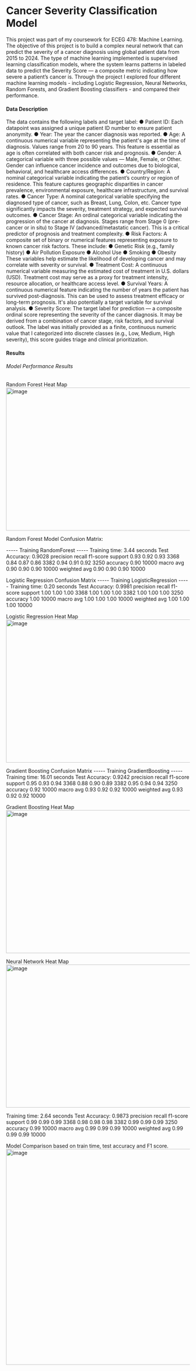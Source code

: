 # Cancer Severity Classification Model

This project was part of my coursework for ECEG 478: Machine Learning. The objective of this project is to build a complex neural network that can predict the severity of a cancer diagnosis using global patient data from 2015 to 2024. The type of machine learning implemented is supervised learning classification models, where the system learns patterns in labeled data to predict the Severity Score — a composite metric indicating how severe a patient’s cancer is. Through the project I explored four different machine learning models - including Logistic Regression, Neural Networks, Random Forests, and Gradient Boosting classifiers - and compared their performance.

#### Data Description
The data contains the following labels and target label:
● Patient ID: Each datapoint was assigned a unique patient ID number to ensure patient anonymity.
● Year: The year the cancer diagnosis was reported.
● Age: A continuous numerical variable representing the patient's age at the time of diagnosis. Values range from 20 to 90 years. This feature is essential as age is often correlated with both cancer risk and prognosis.
● Gender: A categorical variable with three possible values — Male, Female, or Other. Gender can influence cancer incidence and outcomes due to biological, behavioral, and healthcare access differences.
● Country/Region: A nominal categorical variable indicating the patient’s country or region of residence. This feature captures geographic disparities in cancer prevalence, environmental exposure, healthcare infrastructure, and survival rates.
● Cancer Type: A nominal categorical variable specifying the diagnosed type of cancer, such as Breast, Lung, Colon, etc. Cancer type significantly impacts the severity, treatment strategy, and expected survival outcomes.
● Cancer Stage: An ordinal categorical variable indicating the progression of the cancer at diagnosis. Stages range from Stage 0 (pre-cancer or in situ) to Stage IV (advanced/metastatic cancer). This is a critical predictor of prognosis and treatment complexity.
● Risk Factors: A composite set of binary or numerical features representing exposure to known cancer risk factors. These include:
● Genetic Risk (e.g., family history)
● Air Pollution Exposure
● Alcohol Use
● Smoking
● Obesity
These variables help estimate the likelihood of developing cancer and may correlate with severity or survival.
● Treatment Cost: A continuous numerical variable measuring the estimated cost of treatment in U.S. dollars (USD). Treatment cost may serve as a proxy for treatment intensity, resource allocation, or healthcare access level.
● Survival Years: A continuous numerical feature indicating the number of years the patient has survived post-diagnosis. This can be used to assess treatment efficacy or long-term prognosis. It's also potentially a target variable for survival analysis.
● Severity Score: The target label for prediction — a composite ordinal score representing the severity of the cancer diagnosis. It may be derived from a combination of cancer stage, risk factors, and survival outlook. The label was initially provided as a finite, continuous numeric value that I categorized into discrete classes (e.g., Low, Medium, High severity), this score guides triage and clinical prioritization.


#### Results 

###### Model Performance Results 

Random Forest Heat Map 
<img width="519" height="391" alt="image" src="https://github.com/user-attachments/assets/16a68868-d138-4aa1-8b9d-17a56a1949d6" />

Random Forest Model Confusion Matrix: 

----- Training RandomForest ----- 
Training time: 3.44 seconds 
Test Accuracy: 0.9028 
            precision recall f1-score support
            0.93       0.92       0.93   3368 
            0.84       0.87       0.86   3382 
            0.94       0.91       0.92   3250
accuracy                          0.90   10000
macro avg   0.90       0.90       0.90   10000 
weighted avg 0.90       0.90       0.90   10000

Logistic Regression Confusion Matrix
----- Training LogisticRegression ----- 
Training time: 0.20 seconds 
Test Accuracy: 0.9981 
            precision recall f1-score support
            1.00       1.00     1.00     3368 
            1.00       1.00     1.00     3382 
            1.00       1.00     1.00     3250
accuracy                        1.00     10000 
macro avg   1.00       1.00     1.00     10000 
weighted avg 1.00      1.00     1.00     10000

Logistic Regression Heat Map 
<img width="519" height="391" alt="image" src="https://github.com/user-attachments/assets/2eecd3d0-6027-49ac-8c98-a4165fd16e83" />

Gradient Boosting Confusion Matrix
----- Training GradientBoosting ----- 
Training time: 16.01 seconds 
Test Accuracy: 0.9242 
             precision recall f1-score support
             0.95        0.93     0.94    3368 
             0.88        0.90     0.89    3382 
             0.95 0.94 0.94 3250
accuracy                          0.92    10000 
macro avg    0.93 0.92 0.92 10000 
weighted avg 0.93 0.92 0.92 10000

Gradient Boosting Heat Map 
<img width="519" height="391" alt="image" src="https://github.com/user-attachments/assets/22d52d1d-f98e-49de-be52-d3b30a675ca2" />

Neural Network Heat Map 
<img width="519" height="391" alt="image" src="https://github.com/user-attachments/assets/449f1e38-5225-4084-977b-c9930e50d653" />

Training time: 2.64 seconds 
Test Accuracy: 0.9873 
             precision recall f1-score support
             0.99        0.99      0.99    3368 
             0.98        0.98      0.98    3382 
             0.99        0.99      0.99    3250
accuracy                           0.99    10000 
macro avg    0.99        0.99      0.99    10000 
weighted avg 0.99        0.99      0.99    10000

Model Comparison based on train time, test accuracy and F1 score.
<img width="1184" height="590" alt="image" src="https://github.com/user-attachments/assets/aa01125b-33b8-4263-aea0-99e7b5014995" />



